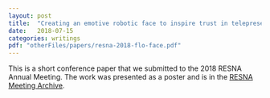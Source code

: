 ```yaml
---
layout: post
title:  "Creating an emotive robotic face to inspire trust in telepresence and autonomous rehabilitation activities"
date:   2018-07-15
categories: writings
pdf: "otherFiles/papers/resna-2018-flo-face.pdf"
---
```

This is a short conference paper that we submitted to the 2018 RESNA Annual Meeting.
The work was presented as a poster and is in the [RESNA Meeting Archive](https://www.resna.org/sites/default/files/conference/2018/emerging_technology/Kina.html).
